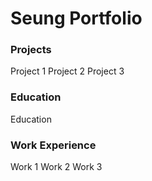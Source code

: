 # Seung Portfolio

### Projects
Project 1
Project 2
Project 3

### Education
Education

### Work Experience
Work 1
Work 2
Work 3

